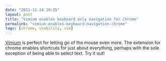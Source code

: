 ```yaml
---
date: "2011-11-24 18:35"
layout: post
title: "Vimium enables keyboard only navigation for Chrome"
permalink: "vimium-enables-keyboard-navigation-chrome"
tags: [chrome, usability, vim]
---
```


<a href="http://vimium.github.com/">Vimium</a> is perfect for letting go of the mouse even more. The extension for chrome enables shortcuts for just about everything, perhaps with the sole exception of being able to select text. Try it out!
